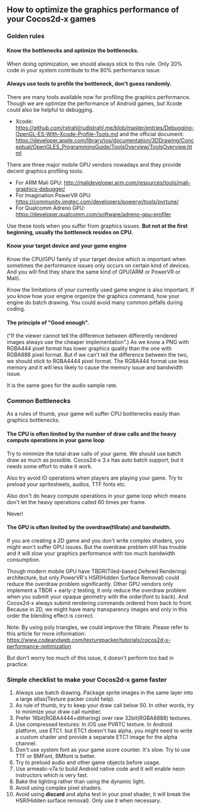 ## How to optimize the graphics performance of your Cocos2d-x games

### Golden rules
#### Know the bottlenecks and optimize the bottlenecks.
When doing optimization, we should always stick to this rule. Only 20% code in your system contribute to the 80% performance issue.

#### Always use tools to profile the bottleneck, don't guess randomly.
There are many tools available now for profiling the graphics performance.
Though we are optimize the performance of Android games, but Xcode could also be helpful to debugging.

- Xcode: https://github.com/rstrahl/rudistrahl.me/blob/master/entries/Debugging-OpenGL-ES-With-Xcode-Profile-Tools.md
and the official document: https://developer.apple.com/library/ios/documentation/3DDrawing/Conceptual/OpenGLES_ProgrammingGuide/ToolsOverview/ToolsOverview.html

There are three major mobile GPU vendors nowadays and they provide decent graphics profiling tools:

- For ARM Mali GPU: http://malideveloper.arm.com/resources/tools/mali-graphics-debugger/
- For Imagination PowerVR GPU: https://community.imgtec.com/developers/powervr/tools/pvrtune/
- For Qualcomm Adreno GPU: https://developer.qualcomm.com/software/adreno-gpu-profiler

Use these tools when you suffer from graphics issues. **But not at the first beginning, usually the bottleneck resides on CPU.**

#### Know your target device and your game engine
Know the CPU/GPU family of your target device  which is important when sometimes the performance issues
only occurs on certain kind of devices. And you will find they share the same kind of GPU(ARM or PowerVR or Mali).

Know the limitations of your currently used game engine is also important. If you know how your engine organize the graphics command,
how your engine do batch drawing. You could avoid many common pitfalls during coding.

#### The principle of "Good enough".
(“If the viewer cannot tell the difference between differently rendered images always use the cheaper implementation".)
As we know a PNG with RGBA444 pixel format has lower graphics quality than the one with RGBA888 pixel format.
But if we can't tell the difference between the two, we should stick to RGBA4444 pixel format.
The RGBA444 format use less memory and it will less likely to cause the memory issue and bandwidth issue.

It is the same goes for the audio sample rate.

### Common Bottlenecks
As a rules of thumb, your game will suffer CPU bottlenecks easily than graphics bottlenecks.

#### The CPU is often limited by the number of draw calls and the heavy compute operations in your game loop
Try to minimize the total draw calls of your game. We should use batch draw as much as possible.
Cocos2d-x 3.x has auto batch support, but it needs some effort to make it work.

Also try avoid IO operations when players are playing your game. Try to preload your spritesheets, audios, TTF fonts etc.

Also don't do heavy compute operations in your game loop which means don't let the heavy operations called 60 times per frame.

Never!

#### The GPU is often limited by the overdraw(fillrate) and bandwidth.
If you are creating a 2D game and you don't write complex shaders, you might won't suffer GPU issues.
But the overdraw problem still has trouble and it will slow your graphics performance with too much bandwidth consumption.

Though modern mobile GPU have TBDR(Tiled-based Defered Rendering) architecture, but only PowerVR's HSR(Hidden Surface Removal)
could reduce the overdraw problem significantly. Other GPU vendors only implement a TBDR + early-z testing, it only reduce the overdraw
problem when you submit your opaque geometry with the order(font to back). And Cocos2d-x always submit rendering commands ordered from back to front.
Because in 2D, we might have many transparency images and only in this order the blending effect is correct.

Note: By using poly triangles, we could improve the fillrate.  Please refer to this article for more information:
https://www.codeandweb.com/texturepacker/tutorials/cocos2d-x-performance-optimization

But don't worry too much of this issue, it doesn't perform too bad in practice.

### Simple checklist to make your Cocos2d-x game faster
1.  Always use batch drawing. Package sprite images in the same layer into a large atlas(Texture packer could help).
2.  As rule of thumb, try to keep your draw call below 50. In other words, try to minimize your draw call number.
3.  Prefer 16bit(RGBA4444+dithering) over raw 32bit(RGBA8888) textures.
4.  Use compressed textures: In iOS use PVRTC texture. In Android platform, use ETC1. but ETC1 doesn't has alpha,
you might need to write a custom shader and provide a separate ETC1 image for the alpha channel.
5.  Don't use system font as your game score counter. It's slow. Try to use TTF or BMFont, BMfont is better.
6.  Try to preload audio and other game objects before usage.
7. Use armeabi-v7a to build Android native code and it will enable neon instructors which is very fast.
8. Bake the lighting rather than using the dynamic light.
9. Avoid using complex pixel shaders.
10. Avoid using **discard** and alpha test in your pixel shader, it will break the HSR(Hidden surface removal). Only use it when necessary.

